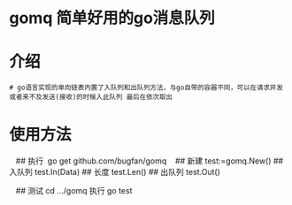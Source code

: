 # gomq 简单好用的go消息队列

# 介绍
    # go语言实现的单向链表内置了入队列和出队列方法，与go自带的容器不同，可以在请求并发或者来不及发送(接收)的时候入此队列 最后在依次取出

# 使用方法
    ## 执行  go get github.com/bugfan/gomq 
    ## 新建 test:=gomq.New()
    ## 入队列 test.In(Data)
    ## 长度 test.Len()
    ## 出队列 test.Out()
        
    ## 测试 cd .../gomq 执行 go test
